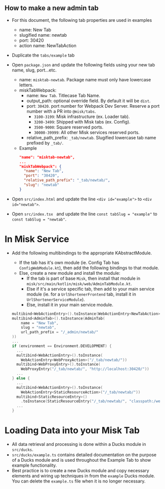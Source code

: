How to make a new admin tab
---

- For this document, the following tab properties are used in examples
  - name: New Tab
  - slugified name: newtab
  - port: 30420
  - action name: NewTabAction
- Duplicate the `tabs/example` tab
- Open `package.json` and update the following fields using your new tab name, slug, port...etc.
  - name: `misktab-newtab`. Package name must only have lowercase letters.
  - miskTabWebpack:
    - name: `New Tab`. Titlecase Tab Name.
    - output_path: optional override field. By default it will be `dist`.
    - port: `30420`.  port number for Webpack Dev Server. Reserve a port number with a PR into `@misk/tabs`.
      - `3100-3199`: Misk infrastructure (ex. Loader tab).
      - `3200-3499`: Shipped with Misk tabs (ex. Config).
      - `3500-9000`: Square reserved ports.
      - `30000-39999`: All other Misk services reserved ports.
    - relative_path_prefix: `_tab/newtab`. Slugified lowercase tab name prefixed by `_tab/`.
  - Example
    ```JSON
    "name": "misktab-newtab",
    ...
    "miskTabWebpack": {
      "name": "New Tab",
      "port": "30420",
      "relative_path_prefix": "_tab/newtab/",
      "slug": "newtab"
    }
    ```

- Open `src/index.html` and update the line `<div id="example">` to `<div id="newtab">`.
- Open `src/index.tsx ` and update the line `const tabSlug = "example"` to `const tabSlug = "newtab"`.

# In Misk Service
- Add the following multibindings to the appropriate KAbstractModule.
  - If the tab has it's own module (ie. Config Tab has `ConfigWebModule.kt`), then add the following bindings to that module.
  - Else, create a new module and install the module:
    - If the tab is part of base `Misk`, then install that module in `misk/src/main/kotlin/misk/web/AdminTabModule.kt`.
    - Else if it's a service specific tab, then add to your main service module (ie. for a `UrlShortenerFrontend` tab, install it in `UrlShortenerServiceModule`).
    - Else, install it in your main service module.

  ```Kotlin
  multibind<WebActionEntry>().toInstance(WebActionEntry<NewTabAction>())
  multibind<AdminTab>().toInstance(AdminTab(
      name = "New Tab",
      slug = "newtab",
      url_path_prefix = "/_admin/newtab/"
  ))
  ...
  if (environment == Environment.DEVELOPMENT) {
    ...
    multibind<WebActionEntry>().toInstance(
      WebActionEntry<WebProxyAction>("/_tab/newtab/"))
    multibind<WebProxyEntry>().toInstance(
      WebProxyEntry("/_tab/newtab/", "http://localhost:30420/"))
    ...
  } else {
    ...
    multibind<WebActionEntry>().toInstance(
      WebActionEntry<StaticResourceAction>("/_tab/newtab/"))
    multibind<StaticResourceEntry>()
      .toInstance(StaticResourceEntry("/_tab/newtab/", "classpath:/web/_tab/newtab"))
    ...
  }
  ```

# Loading Data into your Misk Tab
- All data retrieval and processing is done within a Ducks module in `src/ducks`.
- `src/ducks/example.ts` contains detailed documentation on the purpose of a Ducks module and is used throughout the Example Tab to show example functionality.
- Best practice is to create a new Ducks module and copy necessary elements and wiring up techniques in from the `example` Ducks module. You can delete the `example.ts` file when it is no longer necessary.